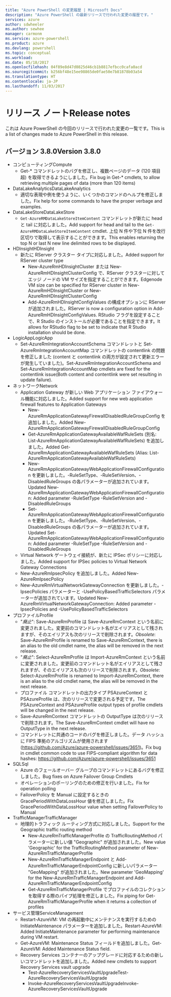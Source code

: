 ```yaml
---
title: "Azure PowerShell の変更履歴 | Microsoft Docs"
description: "Azure PowerShell の最新リリースで行われた変更の履歴です。"
services: azure
author: sdwheeler
ms.author: sewhee
manager: carmonm
ms.service: azure-powershell
ms.product: azure
ms.devlang: powershell
ms.topic: conceptual
ms.workload: 
ms.date: 05/18/2017
ms.openlocfilehash: 04f89e8d47d0825d46cb1b8817efbcc0cafa0acd
ms.sourcegitcommit: b256bf48e15ee98865de0fae50e7b81878b03a54
ms.translationtype: HT
ms.contentlocale: ja-JP
ms.lasthandoff: 11/03/2017
---
```

# <a name="release-notes"></a><span data-ttu-id="c30de-103">リリース ノート</span><span class="sxs-lookup"><span data-stu-id="c30de-103">Release notes</span></span>

<span data-ttu-id="c30de-104">これは Azure PowerShell の今回のリリースで行われた変更の一覧です。</span><span class="sxs-lookup"><span data-stu-id="c30de-104">This is a list of changes made to Azure PowerShell in this release.</span></span>

## <a name="version-380"></a><span data-ttu-id="c30de-105">バージョン 3.8.0</span><span class="sxs-lookup"><span data-stu-id="c30de-105">Version 3.8.0</span></span>
* <span data-ttu-id="c30de-106">コンピューティング</span><span class="sxs-lookup"><span data-stu-id="c30de-106">Compute</span></span>
  - <span data-ttu-id="c30de-107">Get-* コマンドレットのバグを修正し、複数ページのデータ (120 項目超) を取得できるようにしました。</span><span class="sxs-lookup"><span data-stu-id="c30de-107">Fix bug in Get-* cmdlets, to allow retrieving multiple pages of data (more than 120 items)</span></span>
* <span data-ttu-id="c30de-108">DataLakeAnalytics</span><span class="sxs-lookup"><span data-stu-id="c30de-108">DataLakeAnalytics</span></span>
  - <span data-ttu-id="c30de-109">適切な表現や例を使うように、いくつかのコマンドのヘルプを修正しました。</span><span class="sxs-lookup"><span data-stu-id="c30de-109">Fix help for some commands to have the proper verbage and examples.</span></span>
* <span data-ttu-id="c30de-110">DataLakeStore</span><span class="sxs-lookup"><span data-stu-id="c30de-110">DataLakeStore</span></span>
  - <span data-ttu-id="c30de-111">`Get-AzureRMDataLakeStoreItemContent` コマンドレットが新たに head と tail に対応しました。</span><span class="sxs-lookup"><span data-stu-id="c30de-111">Add support for head and tail to the `Get-AzureRMDataLakeStoreItemContent` cmdlet.</span></span> <span data-ttu-id="c30de-112">上位 N 件や下位 N 件を改行区切りで取得して表示することができます。</span><span class="sxs-lookup"><span data-stu-id="c30de-112">This enables returning the top N or last N new line delimited rows to be displayed.</span></span>
* <span data-ttu-id="c30de-113">HDInsight</span><span class="sxs-lookup"><span data-stu-id="c30de-113">HDInsight</span></span>
  - <span data-ttu-id="c30de-114">新たに RServer クラスター タイプに対応しました。</span><span class="sxs-lookup"><span data-stu-id="c30de-114">Added support for RServer cluster type</span></span>
    + <span data-ttu-id="c30de-115">New-AzureRmHDInsightCluster または New-AzureRmHDInsightClusterConfig で、RServer クラスターに対してエッジ ノードの VM サイズを指定することができます。</span><span class="sxs-lookup"><span data-stu-id="c30de-115">Edgenode VM size can be specified for RServer cluster in New-AzureRmHDInsightCluster or New-AzureRmHDInsightClusterConfig</span></span>
    + <span data-ttu-id="c30de-116">Add-AzureRmHDInsightConfigValues の構成オプションに RServer が追加されました。</span><span class="sxs-lookup"><span data-stu-id="c30de-116">RServer is now a configuration option in Add-AzureRmHDInsightConfigValues.</span></span> <span data-ttu-id="c30de-117">RStudio フラグを設定することで、R Studio のインストールが必要であることを指定できます。</span><span class="sxs-lookup"><span data-stu-id="c30de-117">It allows for RStudio flag to be set to indicate that R Studio installation should be done.</span></span>
* <span data-ttu-id="c30de-118">LogicApp</span><span class="sxs-lookup"><span data-stu-id="c30de-118">LogicApp</span></span>
  - <span data-ttu-id="c30de-119">Set-AzureRmIntegrationAccountSchema コマンドレットと Set-AzureRmIntegrationAccountMap コマンドレットの contentlink の問題を修正しました (content と contentlink の両方が設定されて更新エラーが発生していました)。</span><span class="sxs-lookup"><span data-stu-id="c30de-119">Set-AzureRmIntegrationAccountSchema and Set-AzureRmIntegrationAccountMap cmdlets are fixed for the contentlink issue(Both content and contentlink were set resulting in update failure).</span></span>
* <span data-ttu-id="c30de-120">ネットワーク</span><span class="sxs-lookup"><span data-stu-id="c30de-120">Network</span></span>
  - <span data-ttu-id="c30de-121">Application Gateway が新しい Web アプリケーション ファイアウォール機能に対応しました。</span><span class="sxs-lookup"><span data-stu-id="c30de-121">Added support for new web application firewall features to Application Gateways</span></span>
    + <span data-ttu-id="c30de-122">New-AzureRmApplicationGatewayFirewallDisabledRuleGroupConfig を追加しました。</span><span class="sxs-lookup"><span data-stu-id="c30de-122">Added New-AzureRmApplicationGatewayFirewallDisabledRuleGroupConfig</span></span>
    + <span data-ttu-id="c30de-123">Get-AzureRmApplicationGatewayAvailableWafRuleSets (別名: List-AzureRmApplicationGatewayAvailableWafRuleSets) を追加しました。</span><span class="sxs-lookup"><span data-stu-id="c30de-123">Added Get-AzureRmApplicationGatewayAvailableWafRuleSets (Alias: List-AzureRmApplicationGatewayAvailableWafRuleSets)</span></span>
    + <span data-ttu-id="c30de-124">New-AzureRmApplicationGatewayWebApplicationFirewallConfiguration を更新しました。-RuleSetType、-RuleSetVersion、-DisabledRuleGroups の各パラメーターが追加されています。</span><span class="sxs-lookup"><span data-stu-id="c30de-124">Updated New-AzureRmApplicationGatewayWebApplicationFirewallConfiguration: Added parameter -RuleSetType -RuleSetVersion and -DisabledRuleGroups</span></span>
    + <span data-ttu-id="c30de-125">Set-AzureRmApplicationGatewayWebApplicationFirewallConfiguration を更新しました。-RuleSetType、-RuleSetVersion、-DisabledRuleGroups の各パラメーターが追加されています。</span><span class="sxs-lookup"><span data-stu-id="c30de-125">Updated Set-AzureRmApplicationGatewayWebApplicationFirewallConfiguration: Added parameter -RuleSetType -RuleSetVersion and -DisabledRuleGroups</span></span>
  - <span data-ttu-id="c30de-126">Virtual Network ゲートウェイ接続が、新たに IPSec ポリシーに対応しました。</span><span class="sxs-lookup"><span data-stu-id="c30de-126">Added support for IPSec policies to Virtual Network Gateway Connections</span></span>
  - <span data-ttu-id="c30de-127">New-AzureRmIpsecPolicy を追加しました。</span><span class="sxs-lookup"><span data-stu-id="c30de-127">Added New-AzureRmIpsecPolicy</span></span>
  - <span data-ttu-id="c30de-128">New-AzureRmVirtualNetworkGatewayConnection を更新しました。-IpsecPolicies パラメーターと -UsePolicyBasedTrafficSelectors パラメーターが追加されています。</span><span class="sxs-lookup"><span data-stu-id="c30de-128">Updated New-AzureRmVirtualNetworkGatewayConnection: Added parameter -IpsecPolicies and -UsePolicyBasedTrafficSelectors</span></span>
* <span data-ttu-id="c30de-129">プロファイル</span><span class="sxs-lookup"><span data-stu-id="c30de-129">Profile</span></span>
  - <span data-ttu-id="c30de-130">"*廃止*": Save-AzureRmProfile は Save-AzureRmContext という名前に変更されました。変更前のコマンドレット名がエイリアスとして残されますが、そのエイリアスも次のリリースで削除されます。</span><span class="sxs-lookup"><span data-stu-id="c30de-130">*Obsolete*: Save-AzureRmProfile is renamed to Save-AzureRmContext, there is an alias to the old cmdlet name, the alias will be removed in the next release.</span></span>
  - <span data-ttu-id="c30de-131">"*廃止*": Select-AzureRmProfile は Import-AzureRmContext という名前に変更されました。変更前のコマンドレット名がエイリアスとして残されますが、そのエイリアスも次のリリースで削除されます。</span><span class="sxs-lookup"><span data-stu-id="c30de-131">*Obsolete*: Select-AzureRmProfile is renamed to Import-AzureRmContext, there is an alias to the old cmdlet name, the alias will be removed in the next release.</span></span>
  - <span data-ttu-id="c30de-132">プロファイル コマンドレットの出力タイプ PSAzureContext と PSAzureProfile は、次のリリースで変更される予定です。</span><span class="sxs-lookup"><span data-stu-id="c30de-132">The PSAzureContext and PSAzureProfile output types of profile cmdlets will be changed in the next release.</span></span>
  - <span data-ttu-id="c30de-133">Save-AzureRmContext コマンドレットの OutputType は次のリリースで削除されます。</span><span class="sxs-lookup"><span data-stu-id="c30de-133">The Save-AzureRmContext cmdlet will have no OutputType in the next release.</span></span>
  - <span data-ttu-id="c30de-134">コマンドレットに共通のコードのバグを修正しました。データ ハッシュに FIPS 準拠のアルゴリズムが使用されます (https://github.com/Azure/azure-powershell/issues/3651)。</span><span class="sxs-lookup"><span data-stu-id="c30de-134">Fix bug in cmdlet common code to use FIPS-compliant algorithm for data hashes: https://github.com/Azure/azure-powershell/issues/3651</span></span>
* <span data-ttu-id="c30de-135">SQL</span><span class="sxs-lookup"><span data-stu-id="c30de-135">Sql</span></span>
  - <span data-ttu-id="c30de-136">Azure のフェールオーバー グループのコマンドレットにあるバグを修正しました。</span><span class="sxs-lookup"><span data-stu-id="c30de-136">Bug fixes on Azure Failover Group Cmdlets</span></span>
  - <span data-ttu-id="c30de-137">オペレーションのポーリングのための修正を行いました。</span><span class="sxs-lookup"><span data-stu-id="c30de-137">Fix for operation polling</span></span>
  - <span data-ttu-id="c30de-138">FailoverPolicy を Manual に設定するときの GracePeriodWithDataLossHour 値を修正しました。</span><span class="sxs-lookup"><span data-stu-id="c30de-138">Fix GracePeriodWithDataLossHour value when setting FailoverPolicy to Manual</span></span>
* <span data-ttu-id="c30de-139">TrafficManager</span><span class="sxs-lookup"><span data-stu-id="c30de-139">TrafficManager</span></span>
  - <span data-ttu-id="c30de-140">地理的トラフィック ルーティング方式に対応しました。</span><span class="sxs-lookup"><span data-stu-id="c30de-140">Support for the Geographic traffic routing method</span></span>
    + <span data-ttu-id="c30de-141">New-AzureRmTrafficManagerProfile の TrafficRoutingMethod パラメーターに新しい値 "Geographic" が追加されました。</span><span class="sxs-lookup"><span data-stu-id="c30de-141">New value 'Geographic' for the TrafficRoutingMethod parameter of New-AzureRmTrafficManagerProfile</span></span>
    + <span data-ttu-id="c30de-142">New-AzureRmTrafficManagerEndpoint と Add-AzureRmTrafficManagerEndpointConfig に新しいパラメーター "GeoMapping" が追加されました。</span><span class="sxs-lookup"><span data-stu-id="c30de-142">New parameter 'GeoMapping' for the New-AzureRmTrafficManagerEndpoint and Add-AzureRmTrafficManagerEndpointConfig</span></span>
    + <span data-ttu-id="c30de-143">Get-AzureRmTrafficManagerProfile でプロファイルのコレクションを取得する際のパイプ処理を修正しました。</span><span class="sxs-lookup"><span data-stu-id="c30de-143">Fix piping for Get-AzureRmTrafficManagerProfile when it returns a collection of profiles</span></span>
* <span data-ttu-id="c30de-144">サービス管理</span><span class="sxs-lookup"><span data-stu-id="c30de-144">ServiceManagement</span></span>
  - <span data-ttu-id="c30de-145">Restart-AzureVM: VM の再起動中にメンテナンスを実行するための InitiateMaintenance パラメーターを追加しました。</span><span class="sxs-lookup"><span data-stu-id="c30de-145">Restart-AzureVM: Added InitiateMaintenance parameter for performing maintenance during VM restart.</span></span>
  - <span data-ttu-id="c30de-146">Get-AzureVM: Maintenance Status フィールドを追加しました。</span><span class="sxs-lookup"><span data-stu-id="c30de-146">Get-AzureVM: Added Maintenance Status field.</span></span>
  - <span data-ttu-id="c30de-147">Recovery Services コンテナーのアップグレードに対応するための新しいコマンドレットを追加しました。</span><span class="sxs-lookup"><span data-stu-id="c30de-147">Added new cmdlets to support Recovery Services vault upgrade</span></span>
    + <span data-ttu-id="c30de-148">Test-AzureRecoveryServicesVaultUpgrade</span><span class="sxs-lookup"><span data-stu-id="c30de-148">Test-AzureRecoveryServicesVaultUpgrade</span></span>
    + <span data-ttu-id="c30de-149">Invoke-AzureRecoveryServicesVaultUpgrade</span><span class="sxs-lookup"><span data-stu-id="c30de-149">Invoke-AzureRecoveryServicesVaultUpgrade</span></span>
